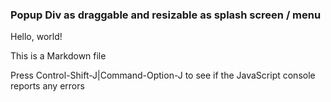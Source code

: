 ### Popup Div as draggable and resizable as splash screen / menu

Hello, world!

This is a Markdown file

Press Control-Shift-J|Command-Option-J to see if the JavaScript console reports any errors

